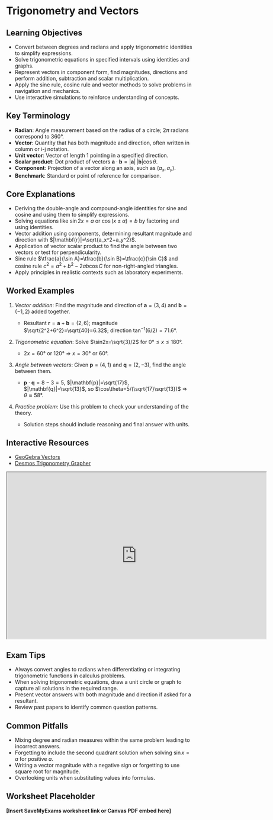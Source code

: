 # Trigonometry and Vectors

## Learning Objectives
- Convert between degrees and radians and apply trigonometric identities to simplify expressions.
- Solve trigonometric equations in specified intervals using identities and graphs.
- Represent vectors in component form, find magnitudes, directions and perform addition, subtraction and scalar multiplication.
- Apply the sine rule, cosine rule and vector methods to solve problems in navigation and mechanics.
- Use interactive simulations to reinforce understanding of concepts.

## Key Terminology
- **Radian**: Angle measurement based on the radius of a circle; $2\pi$ radians correspond to 360°.
- **Vector**: Quantity that has both magnitude and direction, often written in column or i-j notation.
- **Unit vector**: Vector of length 1 pointing in a specified direction.
- **Scalar product**: Dot product of vectors $\mathbf{a}\cdot\mathbf{b}=|\mathbf{a}|\,|\mathbf{b}|\cos\theta$.
- **Component**: Projection of a vector along an axis, such as $(a_x,a_y)$.
- **Benchmark**: Standard or point of reference for comparison.

## Core Explanations
- Deriving the double-angle and compound-angle identities for sine and cosine and using them to simplify expressions.
- Solving equations like $\sin2x=a$ or $\cos(x\pm \alpha)=b$ by factoring and using identities.
- Vector addition using components, determining resultant magnitude and direction with $|\mathbf{r}|=\sqrt{a_x^2+a_y^2}$.
- Application of vector scalar product to find the angle between two vectors or test for perpendicularity.
- Sine rule $\tfrac{a}{\sin A}=\tfrac{b}{\sin B}=\tfrac{c}{\sin C}$ and cosine rule $c^2=a^2+b^2-2ab\cos C$ for non-right-angled triangles.
- Apply principles in realistic contexts such as laboratory experiments.

## Worked Examples
1. *Vector addition*: Find the magnitude and direction of $\mathbf{a}=(3,4)$ and $\mathbf{b}=(-1,2)$ added together.
   - Resultant $\mathbf{r}=\mathbf{a}+\mathbf{b}=(2,6)$; magnitude $\sqrt{2^2+6^2}=\sqrt{40}=6.32$; direction $\tan^{-1}(6/2)=71.6°$.
2. *Trigonometric equation*: Solve $\sin2x=\sqrt{3}/2$ for $0°\le x\le180°$.
   - $2x=60°$ or $120°$ ⇒ $x=30°$ or $60°$.
3. *Angle between vectors*: Given $\mathbf{p}=(4,1)$ and $\mathbf{q}=(2,-3)$, find the angle between them.
   - $\mathbf{p}\cdot\mathbf{q}=8-3=5$, $|\mathbf{p}|=\sqrt{17}$, $|\mathbf{q}|=\sqrt{13}$, so $\cos\theta=5/(\sqrt{17}\sqrt{13})$ ⇒ $\theta\approx58°$.

4. *Practice problem*: Use this problem to check your understanding of the theory.
   - Solution steps should include reasoning and final answer with units.
## Interactive Resources
- [GeoGebra Vectors](https://www.geogebra.org/m/FJ2TtR9J)
- [Desmos Trigonometry Grapher](https://www.desmos.com/calculator)
<iframe src="https://www.desmos.com/calculator/bdmodv2bvw?embed" width="700" height="450" title="Interactive simulation" loading="lazy"></iframe>

## Exam Tips
- Always convert angles to radians when differentiating or integrating trigonometric functions in calculus problems.
- When solving trigonometric equations, draw a unit circle or graph to capture all solutions in the required range.
- Present vector answers with both magnitude and direction if asked for a resultant.
- Review past papers to identify common question patterns.

## Common Pitfalls
- Mixing degree and radian measures within the same problem leading to incorrect answers.
- Forgetting to include the second quadrant solution when solving $\sin x=a$ for positive $a$.
- Writing a vector magnitude with a negative sign or forgetting to use square root for magnitude.
- Overlooking units when substituting values into formulas.

## Worksheet Placeholder
**[Insert SaveMyExams worksheet link or Canvas PDF embed here]**
